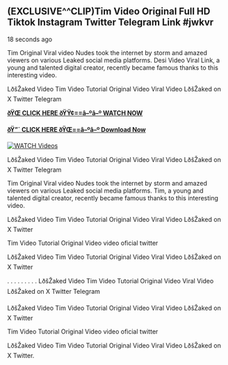 ## (EXCLUSIVE^^CLIP)Tim Video Original Full HD Tiktok Instagram Twitter Telegram Link #jwkvr

18 seconds ago

Tim Original Viral video Nudes took the internet by storm and amazed viewers on various Leaked social media platforms. Desi Video Viral Link, a young and talented digital creator, recently became famous thanks to this interesting video.

LðšŽaked Video Tim Video Tutorial Original Video Viral Video LðšŽaked on X Twitter Telegram

**[ðŸŒ CLICK HERE ðŸŸ¢==â–ºâ–º WATCH NOW](https://clips-mediaa.blogspot.com/2025/02/video-viral-download.html)**

**[ðŸ”´ CLICK HERE ðŸŒ==â–ºâ–º Download Now](https://clips-mediaa.blogspot.com/2025/02/video-viral-download.html)**

[![WATCH Videos](https://i.imgur.com/dJHk4Zq.gif)](https://clips-mediaa.blogspot.com/2025/02/video-viral-download.html)

LðšŽaked Video Tim Video Tutorial Original Video Viral Video LðšŽaked on X Twitter Telegram

Tim Original Viral video Nudes took the internet by storm and amazed viewers on various Leaked social media platforms. Tim, a young and talented digital creator, recently became famous thanks to this interesting video.

LðšŽaked Video Tim Video Tutorial Original Video Viral Video LðšŽaked on X Twitter

Tim Video Tutorial Original Video video oficial twitter

LðšŽaked Video Tim Video Tutorial Original Video Viral Video LðšŽaked on X Twitter

. . . . . . . . . LðšŽaked Video Tim Video Tutorial Original Video Viral Video LðšŽaked on X Twitter Telegram

LðšŽaked Video Tim Video Tutorial Original Video Viral Video LðšŽaked on X Twitter

Tim Video Tutorial Original Video video oficial twitter

LðšŽaked Video Tim Video Tutorial Original Video Viral Video LðšŽaked on X Twitter.